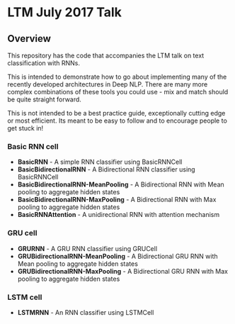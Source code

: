 # LTM July 2017 Talk 

## Overview
This repository has the code that accompanies the LTM talk on text classification with RNNs.

This is intended to demonstrate how to go about implementing many of the recently developed architectures in Deep NLP. There are many more complex combinations of these tools you could use - mix and match should be quite straight forward.

This is not intended to be a best practice guide, exceptionally cutting edge or most efficient. Its meant to be easy to follow and to encourage people to get stuck in!

### Basic RNN cell
* **BasicRNN** - A simple RNN classifier using BasicRNNCell
* **BasicBidirectionalRNN** - A Bidirectional RNN classifier using BasicRNNCell
* **BasicBidirectionalRNN-MeanPooling** - A Bidirectional RNN with Mean pooling to aggregate hidden states
* **BasicBidirectionalRNN-MaxPooling** - A Bidirectional RNN with Max pooling to aggregate hidden states
* **BasicRNNAttention** - A unidirectional RNN with attention mechanism

### GRU cell

* **GRURNN** - A GRU RNN classifier using GRUCell
* **GRUBidirectionalRNN-MeanPooling** - A Bidirectional GRU RNN with Mean pooling to aggregate hidden states
* **GRUBidirectionalRNN-MaxPooling** - A Bidirectional GRU RNN with Max pooling to aggregate hidden states

### LSTM cell
* **LSTMRNN** - An RNN classifier using LSTMCell
